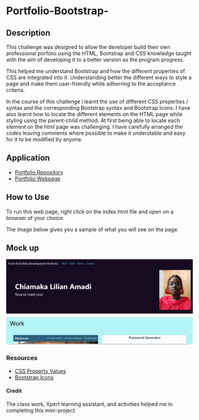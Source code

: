 # Portfolio-Bootstrap-


## Description
This challenge was designed to allow the developer build their own professional porfolio using the HTML, Bootstrap and CSS knowledge taught with the aim of developing it to a better version as the program progress.

This helped me understand Bootstrap and how the different properties of CSS are integrated into it. Understanding better the different ways to style a page and make them user-friendly while adherring to the acceptance criteria.

In the course of this challenge i learnt the use of different CSS properties / syntax and the corresponding Bootstrap syntax and Bootstrap Icons. I have also learnt how to locate the different elements on the HTML page while styling using the parent-child method. At first being able to locate each element on the html page was challenging. I have carefully arranged the codes leaving comments where possible to make it understable and easy for it to be modified by anyone.

## Application
* [Portfolio Repository](https://github.com/clamadi/Portfolio-Bootstrap-)
* [Portfolio Webpage](https://clamadi.github.io/Portfolio-Bootstrap-/)

## How to Use
To run this web page, right click on the index.html file and open on a browser of your choice.

The image below gives you a sample of what you will see on the page.

## Mock up
![My Portfolio-Bootstrap](images/Bootstrap-Portfolio.png)


### Resources

* [CSS Property Values](https://www.w3schools.com/cssref/pr_class_display.php#:~:text=Demo%20%E2%9D%AF-,block,takes%20up%20the%20whole%20width)
* [Bootstrap Icons](https://icons.getbootstrap.com/?q=linked)

#### Credit 
The class work, Xpert learning assistant, and activities helped me in completing this mini-project.

